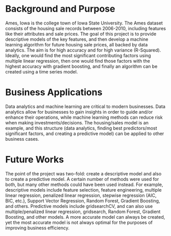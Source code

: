 # Background and Purpose

Ames, Iowa is the college town of Iowa State University. The Ames dataset consists of the housing sale records between 2006-2010, including features like their attributes and sale prices. 
The goal of this project is to provide descriptive models of the key features, and then develop a machine learning algorithm for future housing sale prices, all backed by data analytics. The aim is for high accuracy and for high variance (R-Squared).
Ideally, one would find the most significant contributing factors using multiple linear regression, then one would find those factors with the highest accuracy with gradient boosting, and finally an algorithm can be created using a time series model.

# Business Applications

Data analytics and machine learning are critical to modern businesses. Data analytics allow for businesses to gain insights in order to guide and/or enhance their operations, while machine learning methods can reduce risk when making investments/decisions. 
The housing/sales model is an example, and this structure (data analytics, finding best predictors/most significant factors, and creating a predictive model) can be applied to other business cases. 

# Future Works

The point of the project was two-fold: create a descriptive model and also to create a predictive model. A certain number of methods were used for both, but many other methods could have been used instead.
For example, descriptive models include feature selection, feature engineering, multiple linear regression, penalized linear regression, stepwise regression (AIC, BIC, etc.), Support Vector Regression, Random Forest, Gradient Boosting, and others.
Predictive models include gridsearchCV, and can also use multiple/penalized linear regression, gridsearch, Random Forest, Gradient Boosting, and other models. A more accurate model can always be created, yet the most accurate model is not always optimal for the purposes of improving business efficiency. 

